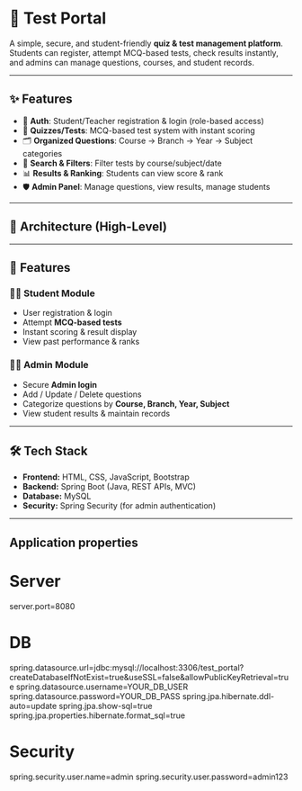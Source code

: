 
# 📝 Test Portal  

A simple, secure, and student-friendly **quiz & test management platform**. Students can register, attempt MCQ-based tests, check results instantly, and admins can manage questions, courses, and student records.  

---

## ✨ Features  

* 👤 **Auth**: Student/Teacher registration & login (role-based access)  
* 📝 **Quizzes/Tests**: MCQ-based test system with instant scoring  
* 🗂️ **Organized Questions**: Course → Branch → Year → Subject categories  
* 🔎 **Search & Filters**: Filter tests by course/subject/date  
* 📊 **Results & Ranking**: Students can view score & rank  
* 🛡️ **Admin Panel**: Manage questions, view results, manage students  

---

## 🧱 Architecture (High-Level)  


---

## 🚀 Features  

### 👩‍🎓 Student Module  
- User registration & login  
- Attempt **MCQ-based tests**  
- Instant scoring & result display  
- View past performance & ranks  

### 👨‍💻 Admin Module  
- Secure **Admin login**  
- Add / Update / Delete questions  
- Categorize questions by **Course, Branch, Year, Subject**  
- View student results & maintain records  

---

## 🛠 Tech Stack  
- **Frontend:** HTML, CSS, JavaScript, Bootstrap  
- **Backend:** Spring Boot (Java, REST APIs, MVC)  
- **Database:** MySQL  
- **Security:** Spring Security (for admin authentication)  

---
## Application properties
# Server
server.port=8080

# DB
spring.datasource.url=jdbc:mysql://localhost:3306/test_portal?createDatabaseIfNotExist=true&useSSL=false&allowPublicKeyRetrieval=true
spring.datasource.username=YOUR_DB_USER
spring.datasource.password=YOUR_DB_PASS
spring.jpa.hibernate.ddl-auto=update
spring.jpa.show-sql=true
spring.jpa.properties.hibernate.format_sql=true

# Security
spring.security.user.name=admin
spring.security.user.password=admin123
